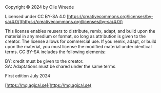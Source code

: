 <div class="center">

Copyright © 2024 by Olle Wreede

Licensed under CC BY-SA 4.0
[https://creativecommons.org/licenses/by-sa/4.0/](https://creativecommons.org/licenses/by-sa/4.0/)

This license enables reusers to distribute, remix, adapt, and build upon the
material in any medium or format, so long as attribution is given to the
creator. The license allows for commercial use. If you remix, adapt, or build
upon the material, you must license the modified material under identical
terms. CC BY-SA includes the following elements:

BY: credit must be given to the creator.  
SA: Adaptations must be shared under the same terms.

First edition July 2024

[https://mq.agical.se](https://mq.agical.se)

</div>
